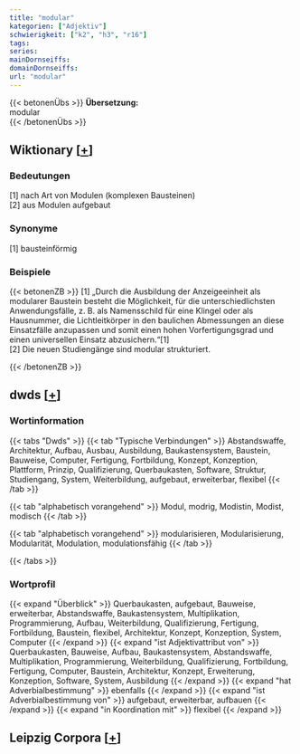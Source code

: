 ```yaml
---
title: "modular"
kategorien: ["Adjektiv"]
schwierigkeit: ["k2", "h3", "r16"]
tags:
series:
mainDornseiffs:
domainDornseiffs:
url: "modular"
---
```


{{< betonenÜbs >}}
**Übersetzung:**  
modular  
{{< /betonenÜbs >}}

## Wiktionary [[+](https://de.wiktionary.org/wiki/modular)]

### Bedeutungen
[1] nach Art von Modulen (komplexen Bausteinen)  
[2] aus Modulen aufgebaut  

### Synonyme
[1] bausteinförmig  

### Beispiele
{{< betonenZB >}}
[1] „Durch die Ausbildung der Anzeigeeinheit als modularer Baustein besteht die Möglichkeit, für die unterschiedlichsten Anwendungsfälle, z. B. als Namensschild für eine Klingel oder als Hausnummer, die Lichtleitkörper in den baulichen Abmessungen an diese Einsatzfälle anzupassen und somit einen hohen Vorfertigungsgrad und einen universellen Einsatz abzusichern.“[1]  
[2] Die neuen Studiengänge sind modular strukturiert.  

{{< /betonenZB >}}


## dwds [[+](https://www.dwds.de/wb/modular)]

### Wortinformation
{{< tabs "Dwds" >}}
{{< tab "Typische Verbindungen" >}}
Abstandswaffe, Architektur, Aufbau, Ausbau, Ausbildung, Baukastensystem, Baustein, Bauweise, Computer, Fertigung, Fortbildung, Konzept, Konzeption, Plattform, Prinzip, Qualifizierung, Querbaukasten, Software, Struktur, Studiengang, System, Weiterbildung, aufgebaut, erweiterbar, flexibel
{{< /tab >}}

{{< tab "alphabetisch vorangehend" >}}
Modul, modrig, Modistin, Modist, modisch
{{< /tab >}}

{{< tab "alphabetisch vorangehend" >}}
modularisieren, Modularisierung, Modularität, Modulation, modulationsfähig
{{< /tab >}}

{{< /tabs >}}

### Wortprofil
{{< expand "Überblick" >}} Querbaukasten, aufgebaut, Bauweise, erweiterbar, Abstandswaffe, Baukastensystem, Multiplikation, Programmierung, Aufbau, Weiterbildung, Qualifizierung, Fertigung, Fortbildung, Baustein, flexibel, Architektur, Konzept, Konzeption, System, Computer {{< /expand >}}
{{< expand "ist Adjektivattribut von" >}} Querbaukasten, Bauweise, Aufbau, Baukastensystem, Abstandswaffe, Multiplikation, Programmierung, Weiterbildung, Qualifizierung, Fortbildung, Fertigung, Computer, Baustein, Architektur, Konzept, Erweiterung, Konzeption, Software, System, Ausbildung {{< /expand >}}
{{< expand "hat Adverbialbestimmung" >}} ebenfalls {{< /expand >}}
{{< expand "ist Adverbialbestimmung von" >}} aufgebaut, erweiterbar, aufbauen {{< /expand >}}
{{< expand "in Koordination mit" >}} flexibel {{< /expand >}}

## Leipzig Corpora [[+](https://corpora.uni-leipzig.de/en/res?word=modular&corpusId=deu_newscrawl-public_2018)]

